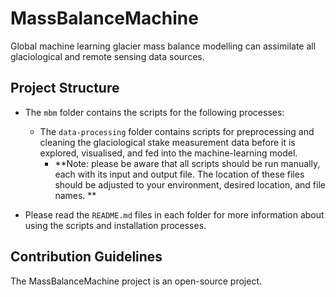 # MassBalanceMachine

Global machine learning glacier mass balance modelling can assimilate all glaciological and remote sensing data sources.

## Project Structure 
- The ```mbm``` folder contains the scripts for the following processes:
  - The ```data-processing``` folder contains scripts for preprocessing and cleaning the glaciological stake measurement data before it is explored, visualised, and fed into the machine-learning model.
    - **Note: please be aware that all scripts should be run manually, each with its input and output file. The location of these files should be adjusted to your environment, desired location, and file names. **

- Please read the ```README.md``` files in each folder for more information about using the scripts and installation processes.

## Contribution Guidelines 

The MassBalanceMachine project is an open-source project.

